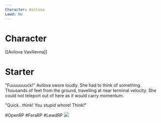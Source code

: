 ```yaml
---
Character: Avilova
Lewd: No
---
```

# Character
[[Avilova Vasilievna]]

# Starter
"Fuuuuuuuck!" Avilova swore loudly. She had to think of something. Thousands of feet from the ground, travelling at near terminal velocity. She could not teleport out of here as it would carry momentum. 

"Quick.. think! You stupid whore! Think!"

  

#OpenRP #FeraRP #LewdRP 
![](images.jpg)